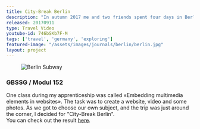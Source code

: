 ```yaml
---
title: City-Break Berlin
description: "In autumn 2017 me and two friends spent four days in Berlin. Of course I took my camera with me and documented most of it. This video is a short summary of our weekend in the capitol of Germany."
released: 20170911
type: Travel Video
youtube-id: 746bSKb7F-M
tags: ['travel', 'germany', 'exploring']
featured-image: "/assets/images/journals/berlin/berlin.jpg"
layout: project
---
```

<figure class="imagelist">
    <img data-action="zoom" src="{{ site.url }}/assets/images/journals/berlin/berlin_subway.jpg" alt="Berlin Subway" />
</figure>

<div class="full-width-container has-padding">
    <article class="text-block flex">
        <div class="half">
            <h3>GBSSG / Modul 152</h3>
        </div>
        <div class="half">
            <p>One class during my apprenticeship was called «Embedding multimedia elements in websites». The task was to create a website, video and some photos. As we got to choose our own subject, and the trip was just around the corner, I decided for "City-Break Berlin".<br/>You can check out the result <a href="http://webseiten.informatik.sg/ina4a/gruppe1/" target="_blank">here</a>.
            </p>
        </div>
    </article>
</div>